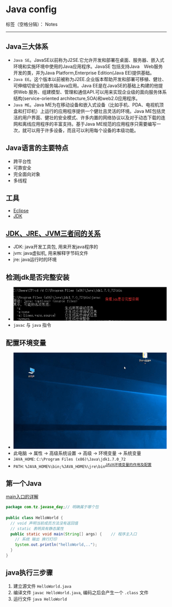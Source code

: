﻿# Java config

标签（空格分隔）： Notes

---

<h2>Java三大体系</h2>

- `Java SE`。JavaSE以前称为J2SE.它允许开发和部署在桌面、服务器、嵌入式环境和实施环境中使用的Java应用程序。JavaSE 包括支持Java　Ｗeb服务开发的类，并为Java Platform,Enterprise Edition(Java EE)提供基础。
- `Java EE`。这个版本以前被称为J2EE.企业版本帮助开发和部署可移植、健壮、可伸缩切安全的服务端Java应用。Java EE是在JavaSE的基础上构建的他提供Web 服务、组建模型、管理和通信API.可以用来实现企业级的面向服务体系结构(service-oriented architecture,SOA)和web2.0应用程序。
- `Java ME`。Java ME为在移动设备和嵌入式设备（比如手机、PDA、电视机顶盒和打印机）上运行的应用程序提供一个健壮且灵活的环境。Java ME包括灵活的用户界面、健壮的安全模式、许多内置的网络协议以及对于动态下载的连网和离线应用程序的丰富支持。基于Java ME规范的应用程序只需要编写一次，就可以用于许多设备，而且可以利用每个设备的本级功能。

<h2>Java语言的主要特点</h2>

- 跨平台性
- 可靠安全
- 完全面向对象
- 多线程

<h2>工具</h2>

- [Eclipse](https://www.eclipse.org/downloads/)
- [JDK](https://www.oracle.com/technetwork/java/javase/downloads/index.html)

<h2><a href="https://www.cnblogs.com/zhangzongxing01/p/5559126.html">JDK、JRE、JVM三者间的关系</a></h2>

- JDK: java开发工具包, 用来开发java程序的
- jvm: java虚拟机, 用来解释字节码文件
- jre: java运行时的环境

<h2>检测jdk是否完整安装</h2>

- <img src="https://raw.githubusercontent.com/rel-start/Notes/picture/picture/javac_01.png" />
- `javac` 与 `java` 指令

<h2>配置环境变量</h2>

- <img src="https://raw.githubusercontent.com/rel-start/Notes/picture/picture/environment%20variable.gif" />
- 此电脑 -> 属性 -> 高级系统设置 -> 高级 -> 环境变量 -> 系统变量
- `JAVA_HOME`: `C:\Program Files (x86)\Java\jdk1.7.0_72`
- `PATH`: `%JAVA_HOME%\bin;%JAVA_HOME%\jre\bin`<sup><a href="https://zhuanlan.zhihu.com/p/32485771">JAVA环境变量的作用及配置</a></sup>

<h2>第一个Java</h2>

<a href="https://www.cnblogs.com/codingbylch/p/5851544.html">main入口的详解</a>

```java
package com.tz.javase_day;// 明确属于哪个包

public class HelloWorld {
  // void 声明当前成员方法没有返回值
  // static 表明具有静态属性
  public static void main(String[] args) {    // 程序主入口
    // 系统 输出 换行打印
    System.out.println("helloWorld,..");
  }
}
```

<h2>java执行三步骤</h2>

1. 建立源文件 `HelloWorld.java`
2. 编译文件 `javac HelloWorld.java`, 编码之后会产生一个 `.class` 文件
3. 运行文件 `java HelloWorld`




